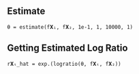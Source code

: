

## Estimate
```θ = estimate(f𝐗₁, f𝐗₂, 1e-1, 1, 10000, 1)```

## Getting Estimated Log Ratio
```r𝐗ₜ_hat = exp.(logratio(θ, f𝐗ₜ, f𝐗₂))```